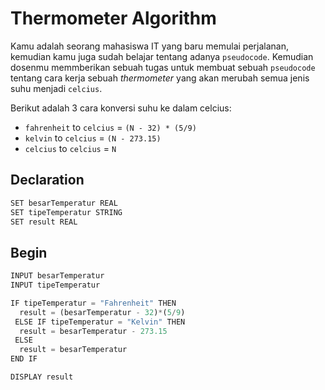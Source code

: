 # Thermometer Algorithm

Kamu adalah seorang mahasiswa IT yang baru memulai perjalanan, kemudian kamu juga sudah belajar tentang adanya `pseudocode`. Kemudian dosenmu memmberikan sebuah tugas untuk membuat sebuah `pseudocode` tentang cara kerja sebuah _thermometer_ yang akan merubah semua jenis suhu menjadi `celcius`.

Berikut adalah 3 cara konversi suhu ke dalam celcius:

- `fahrenheit` to `celcius` = `(N - 32) * (5/9)`
- `kelvin` to `celcius` = `(N - 273.15)`
- `celcius` to `celcius` = `N`

## Declaration

```javascript
SET besarTemperatur REAL
SET tipeTemperatur STRING
SET result REAL
```

## Begin

```javascript
INPUT besarTemperatur
INPUT tipeTemperatur

IF tipeTemperatur = "Fahrenheit" THEN
  result = (besarTemperatur - 32)*(5/9)
 ELSE IF tipeTemperatur = "Kelvin" THEN
  result = besarTemperatur - 273.15
 ELSE
  result = besarTemperatur
END IF

DISPLAY result
```

